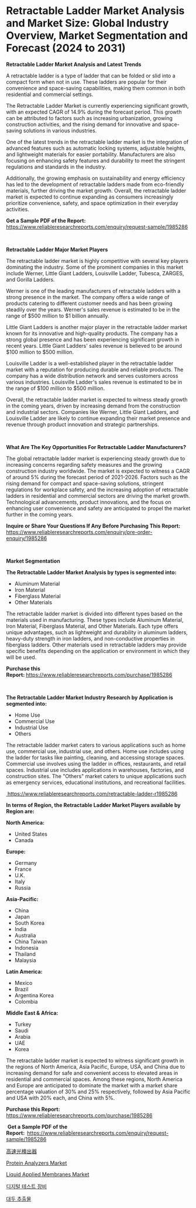 <p><h1>Retractable Ladder Market Analysis and Market Size: Global Industry Overview, Market Segmentation and Forecast (2024 to 2031)</h1></p><p><strong>Retractable Ladder Market Analysis and Latest Trends</strong></p>
<p><p>A retractable ladder is a type of ladder that can be folded or slid into a compact form when not in use. These ladders are popular for their convenience and space-saving capabilities, making them common in both residential and commercial settings.</p><p>The Retractable Ladder Market is currently experiencing significant growth, with an expected CAGR of 14.9% during the forecast period. This growth can be attributed to factors such as increasing urbanization, growing construction activities, and the rising demand for innovative and space-saving solutions in various industries.</p><p>One of the latest trends in the retractable ladder market is the integration of advanced features such as automatic locking systems, adjustable heights, and lightweight materials for easier portability. Manufacturers are also focusing on enhancing safety features and durability to meet the stringent regulations and standards in the industry.</p><p>Additionally, the growing emphasis on sustainability and energy efficiency has led to the development of retractable ladders made from eco-friendly materials, further driving the market growth. Overall, the retractable ladder market is expected to continue expanding as consumers increasingly prioritize convenience, safety, and space optimization in their everyday activities.</p></p>
<p><strong>Get a Sample PDF of the Report:&nbsp;</strong> <a href="https://www.reliableresearchreports.com/enquiry/request-sample/1985286">https://www.reliableresearchreports.com/enquiry/request-sample/1985286</a></p>
<p>&nbsp;</p>
<p><strong>Retractable Ladder Major Market Players</strong></p>
<p><p>The retractable ladder market is highly competitive with several key players dominating the industry. Some of the prominent companies in this market include Werner, Little Giant Ladders, Louisville Ladder, Tubesca, ZARGES, and Gorilla Ladders.</p><p>Werner is one of the leading manufacturers of retractable ladders with a strong presence in the market. The company offers a wide range of products catering to different customer needs and has been growing steadily over the years. Werner's sales revenue is estimated to be in the range of $500 million to $1 billion annually.</p><p>Little Giant Ladders is another major player in the retractable ladder market known for its innovative and high-quality products. The company has a strong global presence and has been experiencing significant growth in recent years. Little Giant Ladders' sales revenue is believed to be around $100 million to $500 million.</p><p>Louisville Ladder is a well-established player in the retractable ladder market with a reputation for producing durable and reliable products. The company has a wide distribution network and serves customers across various industries. Louisville Ladder's sales revenue is estimated to be in the range of $100 million to $500 million.</p><p>Overall, the retractable ladder market is expected to witness steady growth in the coming years, driven by increasing demand from the construction and industrial sectors. Companies like Werner, Little Giant Ladders, and Louisville Ladder are likely to continue expanding their market presence and revenue through product innovation and strategic partnerships.</p></p>
<p>&nbsp;</p>
<p><strong>What Are The Key Opportunities For Retractable Ladder Manufacturers?</strong></p>
<p><p>The global retractable ladder market is experiencing steady growth due to increasing concerns regarding safety measures and the growing construction industry worldwide. The market is expected to witness a CAGR of around 5% during the forecast period of 2021-2026. Factors such as the rising demand for compact and space-saving solutions, stringent regulations for workplace safety, and the increasing adoption of retractable ladders in residential and commercial sectors are driving the market growth. Technological advancements, product innovations, and the focus on enhancing user convenience and safety are anticipated to propel the market further in the coming years.</p></p>
<p><strong>Inquire or Share Your Questions If Any Before Purchasing This Report:</strong> <a href="https://www.reliableresearchreports.com/enquiry/pre-order-enquiry/1985286">https://www.reliableresearchreports.com/enquiry/pre-order-enquiry/1985286</a></p>
<p>&nbsp;</p>
<p><strong>Market Segmentation</strong></p>
<p><strong>The Retractable Ladder Market Analysis by types is segmented into:</strong></p>
<p><ul><li>Aluminum Material</li><li>Iron Material</li><li>Fiberglass Material</li><li>Other Materials</li></ul></p>
<p><p>The retractable ladder market is divided into different types based on the materials used in manufacturing. These types include Aluminum Material, Iron Material, Fiberglass Material, and Other Materials. Each type offers unique advantages, such as lightweight and durability in aluminum ladders, heavy-duty strength in iron ladders, and non-conductive properties in fiberglass ladders. Other materials used in retractable ladders may provide specific benefits depending on the application or environment in which they will be used.</p></p>
<p><strong>Purchase this Report:&nbsp;</strong><a href="https://www.reliableresearchreports.com/purchase/1985286">https://www.reliableresearchreports.com/purchase/1985286</a></p>
<p>&nbsp;</p>
<p><strong>The Retractable Ladder Market Industry Research by Application is segmented into:</strong></p>
<p><ul><li>Home Use</li><li>Commercial Use</li><li>Industrial Use</li><li>Others</li></ul></p>
<p><p>The retractable ladder market caters to various applications such as home use, commercial use, industrial use, and others. Home use includes using the ladder for tasks like painting, cleaning, and accessing storage spaces. Commercial use involves using the ladder in offices, restaurants, and retail spaces. Industrial use includes applications in warehouses, factories, and construction sites. The "Others" market caters to unique applications such as emergency services, educational institutions, and recreational facilities.</p></p>
<p><a href="https://www.reliableresearchreports.com/retractable-ladder-r1985286">&nbsp;https://www.reliableresearchreports.com/retractable-ladder-r1985286</a></p>
<p><strong>In terms of Region, the Retractable Ladder Market Players available by Region are:</strong></p>
<p>
    <p> <strong> North America: </strong>
        <ul>
            <li>United States</li>
            <li>Canada</li>
        </ul>
        </p> 
    <p> <strong> Europe: </strong>
        <ul>
            <li>Germany</li>
            <li>France</li>
            <li>U.K.</li>
            <li>Italy</li>
            <li>Russia</li>
        </ul>
        </p> 
    <p> <strong> Asia-Pacific: </strong>
        <ul>
            <li>China</li>
            <li>Japan</li>
            <li>South Korea</li>
            <li>India</li>
            <li>Australia</li>
            <li>China Taiwan</li>
            <li>Indonesia</li>
            <li>Thailand</li>
            <li>Malaysia</li>
        </ul>
        </p> 
    <p> <strong> Latin America: </strong>
        <ul>
            <li>Mexico</li>
            <li>Brazil</li>
            <li>Argentina Korea</li>
            <li>Colombia</li>
        </ul>
        </p> 
    <p> <strong> Middle East & Africa: </strong>
        <ul>
            <li>Turkey</li>
            <li>Saudi</li>
            <li>Arabia</li>
            <li>UAE</li>
            <li>Korea</li>
        </ul>
    </p>
    </p>
<p><p>The retractable ladder market is expected to witness significant growth in the regions of North America, Asia Pacific, Europe, USA, and China due to increasing demand for safe and convenient access to elevated areas in residential and commercial spaces. Among these regions, North America and Europe are anticipated to dominate the market with a market share percentage valuation of 30% and 25% respectively, followed by Asia Pacific and USA with 20% each, and China with 5%.</p></p>
<p><strong>Purchase this Report: </strong><a href="https://www.reliableresearchreports.com/purchase/1985286">https://www.reliableresearchreports.com/purchase/1985286</a></p>
<p>&nbsp;<strong>Get a Sample PDF of the Report:&nbsp;&nbsp;</strong><a href="https://www.reliableresearchreports.com/enquiry/request-sample/1985286">https://www.reliableresearchreports.com/enquiry/request-sample/1985286</a></p>
<p><strong></strong></p>
<p><p><a href="https://github.com/EmoryYundt1935/Market-Research-Report-List-1/blob/main/804833831166.md">高速光検出器</a></p><p><a href="https://github.com/mahnoor2003/Market-Research-Report-List-4/blob/main/protein-analyzers-market.md">Protein Analyzers Market</a></p><p><a href="https://issuu.com/reportprime-2/docs/liquid-applied-membranes-market-size-2030.pptx">Liquid Applied Membranes Market</a></p><p><a href="https://github.com/vskv4779xr1/Market-Research-Report-List-1/blob/main/793694628608.md">디지털 테스트 장비</a></p><p><a href="https://medium.com/@elod.85/%EB%8C%80%EB%91%90-%EC%B6%94%EC%B6%9C%EB%AC%BC-%EC%8B%9C%EC%9E%A5-%EC%A2%85%EB%A5%98-%EC%9D%91%EC%9A%A9-%EB%B0%8F-%EC%A7%80%EB%A6%AC%EC%A0%81%EC%9C%BC%EB%A1%9C-%EC%A2%85%ED%95%A9%EC%A0%81%EC%9C%BC%EB%A1%9C-%ED%8F%89%EA%B0%80-abcf713b171a">대두 추출물</a></p></p>